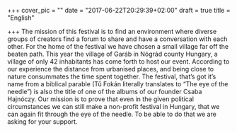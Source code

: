 +++
cover_pic = ""
date = "2017-06-22T20:29:39+02:00"
draft = true
title = "English"

+++
The mission of this festival is to find an environment where diverse groups of creators find a forum to share and have a conversation with each other. For the home of the festival we have chosen a small village far off the beaten path. This year the village of Garáb in Nógrád county Hungary, a village of only 42 inhabitants has come forth to host our event. According to our experience the distance from urbanised places, and being close to nature consummates the time spent together. The festival, that’s got it’s name from a biblical parable (Tű Fokán literally translates to “The eye of the needle”) is also the title of one of the albums of our founder Csaba Hajnóczy. Our mission is to prove that even in the given political circumstances we can still make a non-profit festival in Hungary, that we can again fit through the eye of the needle. To be able to do that we are asking for your support.
